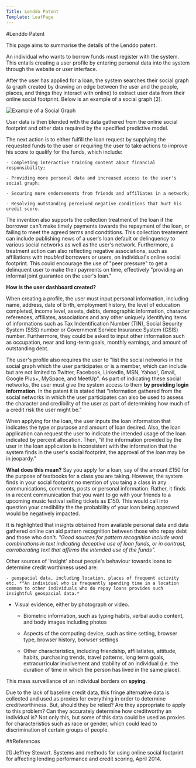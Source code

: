 ```yaml
---
Title: Lenddo Patent
Template: LeafPage
---
```


#Lenddo Patent

This page aims to summarise the details of the Lenddo patent. 

An individual who wants to borrow funds must register with the system. This entails creating a user profile by entering personal data into the system through the website or user interface. 

After the user has applied for a loan, the system searches their social graph (a graph created by drawing an edge between the user and the people, places, and things they interact with online) to extract user data from their online social footprint. Below is an example of a social graph [2].


![Example of a Social Graph](/course/media/SocialGraph.jpg "An Example of a Social Graph [2]")

	
User data is then blended with the data gathered from the online social footprint and other data required by the specified predictive model. 

The next action is to either fulfill the loan request by supplying the requested funds to the user or requiring the user to take actions to improve his score to qualify for the funds, which include:

	- Completing interactive training content about financial responsibility;
	
	- Providing more personal data and increased access to the user's social graph;
	
	- Securing more endorsements from friends and affiliates in a network;
	
	- Resolving outstanding perceived negative conditions that hurt his credit score.

The invention also supports the collection treatment of the loan if the borrower can't make timely payments towards the repayment of the loan, or failing to meet the agreed terms and condtitions. This collection treatement can include publishing news of a user's loan default or delinquency to various social networks as well as the user's network. Furthermore, a treatment action can also reflecting negative associations, such as affiliations with *troubled* borrowers or users, on individual's online social footprint. This could encourage the use of "peer pressure" to get a delinquent user to make their payments on time, effectively "providing an informal joint guarantee on the user's loan."

**How is the user dashboard created?**

When creating a profile, the user must input personal information, including name, address, date of birth, employment history, the level of education completed, income level, assets, debts, demographic information, character references, affiliates, associations and any other uniquely identifying items of informations such as Tax Indentification Number (TIN), Social Security System (SSS) number or Government Service Insurance System (GSIS) number. Furthermore, they could be asked to input other information such as occupation, near and long-term goals, monthly earnings, and amount of outstanding debt.

The user's profile also requires the user to "list the social networks in the social graph which the user participates or is a member, which can include but are not limited to Twitter, Facebook, LinkedIn, MSN, Yahoo!, Gmail, Google Plus+, MySpace, and MeetUp". As part of indicating these social networks, the user must give the system access to them **by providing login information**. In the patent it is stated that "information gathered from the social networks in which the user participates can also be used to assess the character and credibility of the user as part of determining how much of a credit risk the user might be."

When applying for the loan, the user inputs the loan information that indicates the type or purpose and amount of loan desired. Also, the loan application can request the user to indicate the intended usage of the loan indicated by percent allocation. Then, "if the information provided by the user in the loan application is inconsistent with the information that the system finds in the user's social footprint, the approval of the loan may be in jeopardy." 

**What does this mean?** Say you apply for a loan, say of the amount £150 for the purpose of textbooks for a class you are taking. However, the system finds in your social footprint no mention of you taing a class in any communications, comments, posts or personal information. Rather, it finds in a recent communication that you want to go with your friends to a upcoming music festival selling tickets as £150. This would call into question your credibility the the probability of your loan being approved would be negatively impacted. 

It is highlighted that insights obtained from available personal data and data gathered online can aid pattern recognition between those who repay debt and those who don't. *"Good sources for pattern recognition include word combinations in text indicating deceptive use of loan funds, or in contrast, corroborating text that affirms the intended use of the funds".*

Other sources of 'insight' about people's behaviour towards loans to determine credit worthiness used are:

	- geospacial data, including location, places of frequent activity etc. *"An individual who is frequently spending time in a location common to other individuals who do repay loans provides such insightful geospacial data.*
	
  - Visual evidence, either by photograph or video.
  
	- Biometric information, such as typing habits, verbal audio content, and body images including photos
	
	- Aspects of the computing device, such as time setting, browser type, browser history, borwser settings
	
	- Other characteristics, including friendship, affiliatiates, attitude, habits, purchasing trends, travel patterns, long term goals, extracurricular involvement and stability of an individual (i.e. the duration of time in which the person has lived in the same place).

This mass surveillance of an individual borders on **spying**. 

Due to the lack of baseline credit data, this fringe alternative data is collected and used as proxies for everything in order to determine creditworthiness. But, should they be relied? Are they appropriate to apply to this problem? Can they accurately determine how creditworthy an individual is? Not only this, but some of this data could be used as proxies for characteristics such as race or gender, which could lead to discrimination of certain groups of people. 

##References

[1] Jeffrey Stewart. Systems and methods for using online social footprint for affecting lending performance and credit scoring, April 2014. 
